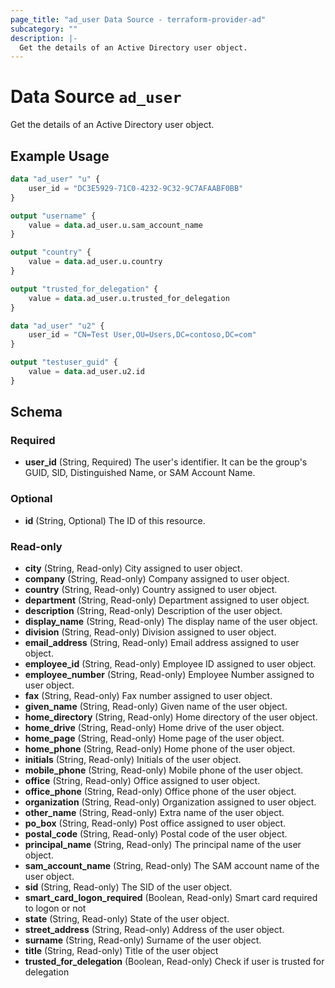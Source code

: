 ```yaml
---
page_title: "ad_user Data Source - terraform-provider-ad"
subcategory: ""
description: |-
  Get the details of an Active Directory user object.
---
```


# Data Source `ad_user`

Get the details of an Active Directory user object.

## Example Usage

```terraform
data "ad_user" "u" {
    user_id = "DC3E5929-71C0-4232-9C32-9C7AFAABF0BB"
}

output "username" {
    value = data.ad_user.u.sam_account_name
}

output "country" {
    value = data.ad_user.u.country
}

output "trusted_for_delegation" {
    value = data.ad_user.u.trusted_for_delegation
}

data "ad_user" "u2" {
    user_id = "CN=Test User,OU=Users,DC=contoso,DC=com"
}

output "testuser_guid" {
    value = data.ad_user.u2.id
}
```

## Schema

### Required

- **user_id** (String, Required) The user's identifier. It can be the group's GUID, SID, Distinguished Name, or SAM Account Name.

### Optional

- **id** (String, Optional) The ID of this resource.

### Read-only

- **city** (String, Read-only) City assigned to user object.
- **company** (String, Read-only) Company assigned to user object.
- **country** (String, Read-only) Country assigned to user object.
- **department** (String, Read-only) Department assigned to user object.
- **description** (String, Read-only) Description of the user object.
- **display_name** (String, Read-only) The display name of the user object.
- **division** (String, Read-only) Division assigned to user object.
- **email_address** (String, Read-only) Email address assigned to user object.
- **employee_id** (String, Read-only) Employee ID assigned to user object.
- **employee_number** (String, Read-only) Employee Number assigned to user object.
- **fax** (String, Read-only) Fax number assigned to user object.
- **given_name** (String, Read-only) Given name of the user object.
- **home_directory** (String, Read-only) Home directory of the user object.
- **home_drive** (String, Read-only) Home drive of the user object.
- **home_page** (String, Read-only) Home page of the user object.
- **home_phone** (String, Read-only) Home phone of the user object.
- **initials** (String, Read-only) Initials of the user object.
- **mobile_phone** (String, Read-only) Mobile phone of the user object.
- **office** (String, Read-only) Office assigned to user object.
- **office_phone** (String, Read-only) Office phone of the user object.
- **organization** (String, Read-only) Organization assigned to user object.
- **other_name** (String, Read-only) Extra name of the user object.
- **po_box** (String, Read-only) Post office assigned to user object.
- **postal_code** (String, Read-only) Postal code of the user object.
- **principal_name** (String, Read-only) The principal name of the user object.
- **sam_account_name** (String, Read-only) The SAM account name of the user object.
- **sid** (String, Read-only) The SID of the user object.
- **smart_card_logon_required** (Boolean, Read-only) Smart card required to logon or not
- **state** (String, Read-only) State of the user object.
- **street_address** (String, Read-only) Address of the user object.
- **surname** (String, Read-only) Surname of the user object.
- **title** (String, Read-only) Title of the user object
- **trusted_for_delegation** (Boolean, Read-only) Check if user is trusted for delegation


